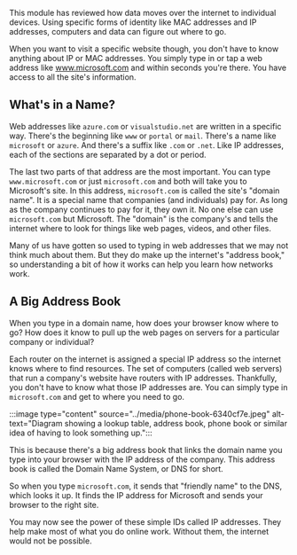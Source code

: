 This module has reviewed how data moves over the internet to individual devices. Using specific forms of identity like MAC addresses and IP addresses, computers and data can figure out where to go.

When you want to visit a specific website though, you don't have to know anything about IP or MAC addresses. You simply type in or tap a web address like www.microsoft.com and within seconds you're there. You have access to all the site's information.

## What's in a Name?

Web addresses like `azure.com` or `visualstudio.net` are written in a specific way. There's the beginning like `www` or `portal` or `mail`. There's a name like `microsoft` or `azure`. And there's a suffix like `.com` or `.net`. Like IP addresses, each of the sections are separated by a dot or period.

The last two parts of that address are the most important. You can type `www.microsoft.com` or just `microsoft.com` and both will take you to Microsoft's site. In this address, `microsoft.com` is called the site's "domain name". It is a special name that companies (and individuals) pay for. As long as the company continues to pay for it, they own it. No one else can use `microsoft.com` but Microsoft. The "domain" is the company's and tells the internet where to look for things like web pages, videos, and other files.

Many of us have gotten so used to typing in web addresses that we may not think much about them. But they do make up the internet's "address book," so understanding a bit of how it works can help you learn how networks work.

## A Big Address Book

When you type in a domain name, how does your browser know where to go? How does it know to pull up the web pages on servers for a particular company or individual?

Each router on the internet is assigned a special IP address so the internet knows where to find resources. The set of computers (called web servers) that run a company's website have routers with IP addresses. Thankfully, you don't have to know what those IP addresses are. You can simply type in `microsoft.com` and get to where you need to go.

:::image type="content" source="../media/phone-book-6340cf7e.jpeg" alt-text="Diagram showing a lookup table, address book, phone book or similar idea of having to look something up.":::


This is because there's a big address book that links the domain name you type into your browser with the IP address of the company. This address book is called the Domain Name System, or DNS for short.

So when you type `microsoft.com`, it sends that "friendly name" to the DNS, which looks it up. It finds the IP address for Microsoft and sends your browser to the right site.

You may now see the power of these simple IDs called IP addresses. They help make most of what you do online work. Without them, the internet would not be possible.
